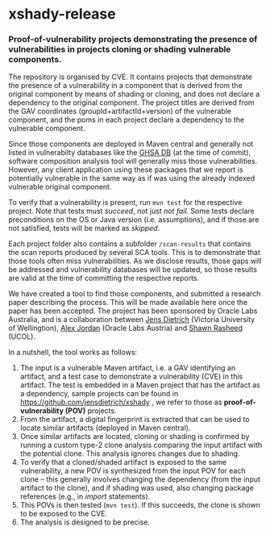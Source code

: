 # xshady-release

### Proof-of-vulnerability projects demonstrating the presence of vulnerabilities in projects cloning or shading vulnerable components.

The repository is organised by CVE. It contains projects that demonstrate the presence of a vulnerability in a component that is derived from the original component by means of shading or cloning, and does not declare a dependency to the original component.  The project titles are derived from the GAV coordinates (groupId+artifactId+version) of the vulnerable component, and the poms in each project declare a dependency to the vulnerable component. 

Since those components are deployed in Maven central and generally not listed in vulnerabilty databases like the [GHSA DB](https://github.com/github/advisory-database/) (at the time of commit), software composition analysis tool will generally miss those vulnerabilities. However, any client application using these packages that we report is potentially vulnerable in the same way as if was using the already indexed vulnerable original component.

To verify that a vulnerability is present, run `mvn test` for the respective project. Note that tests must _succeed_, not just _not fail_. Some tests declare preconditions on the OS or Java version (i.e. assumptions), and if those are not satisfied, tests will be marked as _skipped_. 

Each project folder also contains a subfolder `/scan-results` that contains the scan reports produced by several SCA tools. This is to demonstrate that those tools often miss vulnerabilities. As we disclose results, those gaps will be addressed and vulnerability databases will be updated, so those results are valid at the time of committing the respective reports.  

We have created a tool to find those components, and submitted a research paper describing the process. This will be made available here once the paper has been accepted. The project has been sponsored by Oracle Labs Australia, and is a collaboration between [Jens Dietrich](https://people.wgtn.ac.nz/jens.dietrich) (Victoria University of Wellingtion), [Alex Jordan](https://labs.oracle.com/pls/apex/f?p=labs:bio:0:2133) (Oracle Labs Austria) and [Shawn Rasheed](https://conf.researchr.org/profile/shawnrasheed) (UCOL). 

In a nutshell, the tool works as follows: 

1. The input is a vulnerable Maven artifact, i.e. a GAV identifying an artifact, and a test case to demonstrate a vulnerability (CVE) in this artifact. The test is embedded in a Maven project that has the artifact as a dependency, sample projects can be found in https://github.com/jensdietrich/xshady , we refer to those as __proof-of-vulnerability (POV)__ projects. 
2. From the artifact, a digital fingerprint is extracted that can be used to locate similar artifacts (deployed in Maven central).  
3. Once similar artifacts are located, cloning or shading is confirmed by running a custom type-2 clone analysis comparing the input artifact with the potential clone. This analysis ignores changes due to shading. 
4. To verify that a cloned/shaded artifact is exposed to the same vulnerability, a new POV is synthesized from the input POV for each clone – this generally involves changing the dependency (from the input artifact to the clone), and if shading was used, also changing package references (e.g., in *import* statements). 
5. This POVs is then tested (`mvn test`). If this succeeds, the clone is shown to be exposed to the CVE. 
6. The analysis is designed to be precise. 
